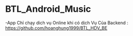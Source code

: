 # BTL_Android_Music

-App Chỉ chạy dich vụ Online khi có dịch Vụ Của Backend : https://github.com/hoanghung1999/BTL_HDV_BE
